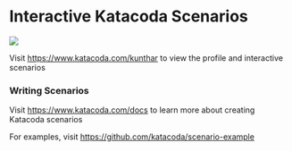 # Interactive Katacoda Scenarios

[![](http://shields.katacoda.com/katacoda/kunthar/count.svg)](https://www.katacoda.com/kunthar "Get your profile on Katacoda.com")

Visit https://www.katacoda.com/kunthar to view the profile and interactive scenarios

### Writing Scenarios
Visit https://www.katacoda.com/docs to learn more about creating Katacoda scenarios

For examples, visit https://github.com/katacoda/scenario-example
